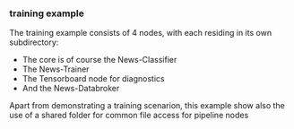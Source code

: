 ### training example 
The training example consists of 4 nodes, with each residing in its own subdirectory:

* The core is of course the News-Classifier 
* The News-Trainer
* The Tensorboard node for diagnostics
* And the News-Databroker

Apart from demonstrating a training scenarion, this example show also the use of a shared folder for common file access for pipeline nodes
